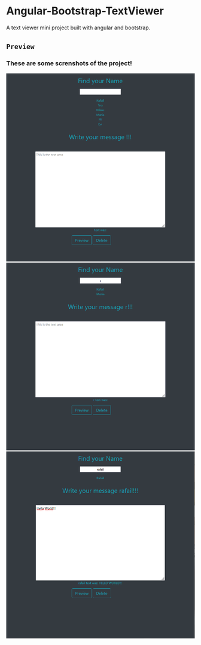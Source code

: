 # Angular-Bootstrap-TextViewer
A text viewer mini project built with angular and bootstrap.
## `Preview`
### 
### These are some screnshots of the project!
![ScreenShot](https://github.com/Rafail1992/Angular-Bootstrap-TextViewer/blob/main/1.png)
![ScreenShot](https://github.com/Rafail1992/Angular-Bootstrap-TextViewer/blob/main/2.png)
![ScreenShot](https://github.com/Rafail1992/Angular-Bootstrap-TextViewer/blob/main/3.png)
##

